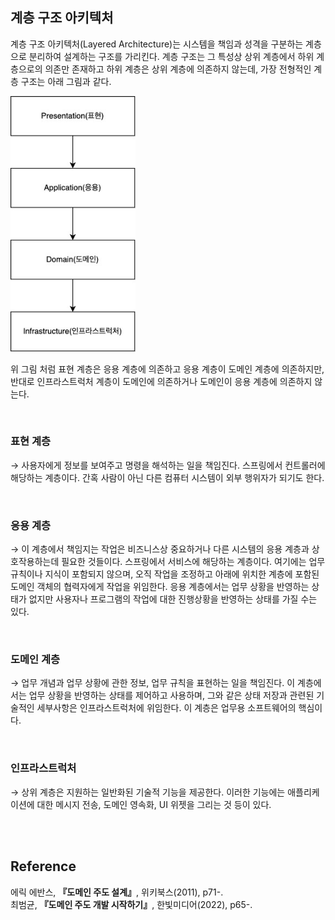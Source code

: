 ## 계층 구조 아키텍처

계층 구조 아키텍처(Layered Architecture)는 시스템을 책임과 성격을 구분하는 계층으로 분리하여 설계하는 구조를 가리킨다. 계층 구조는 그 특성상 상위 계층에서 하위 계층으로의 의존만 존재하고 하위 계층은 상위 계층에 의존하지 않는데, 가장 전형적인 계층 구조는 아래 그림과 같다.

<img src="./images/layered.jpg" width="200px"/>

위 그림 처럼 표현 계층은 응용 계층에 의존하고 응용 계층이 도메인 계층에 의존하지만, 반대로 인프라스트럭처 계층이 도메인에 의존하거나 도메인이 응용 계층에 의존하지 않는다.

<br/>

### 표현 계층

→ 사용자에게 정보를 보여주고 명령을 해석하는 일을 책임진다. 스프링에서 컨트롤러에 해당하는 계층이다. 간혹 사람이 아닌 다른 컴퓨터 시스템이 외부 행위자가 되기도 한다. 

<br/>

### 응용 계층

→ 이 계층에서 책임지는 작업은 비즈니스상 중요하거나 다른 시스템의 응용 계층과 상호작용하는데 필요한 것들이다. 스프링에서 서비스에 해당하는 계층이다. 여기에는 업무 규칙이나 지식이 포함되지 않으며, 오직 작업을 조정하고 아래에 위치한 계층에 포함된 도메인 객체의 협력자에게 작업을 위임한다. 응용 계층에서는 업무 상황을 반영하는 상태가 없지만 사용자나 프로그램의 작업에 대한 진행상황을 반영하는 상태를 가질 수는 있다.

<br/>

### 도메인 계층

→ 업무 개념과 업무 상황에 관한 정보, 업무 규칙을 표현하는 일을 책임진다. 이 계층에서는 업무 상황을 반영하는 상태를 제어하고 사용하며, 그와 같은 상태 저장과 관련된 기술적인 세부사항은 인프라스트럭처에 위임한다. 이 계층은 업무용 소프트웨어의 핵심이다.

<br/>

### 인프라스트럭처

→ 상위 계층은 지원하는 일반화된 기술적 기능을 제공한다. 이러한 기능에는 애플리케이션에 대한 메시지 전송, 도메인 영속화, UI 위젯을 그리는 것 등이 있다.


<br/>
<br/>

## Reference

에릭 에반스, **『도메인 주도 설계』**, 위키북스(2011), p71-.    
최범균, **『도메인 주도 개발 시작하기』**, 한빛미디어(2022), p65-.